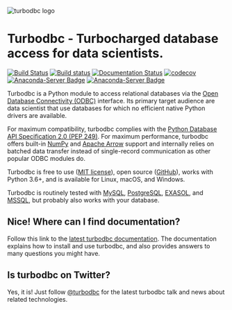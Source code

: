 ![turbodbc logo](/page/logo.png?raw=true "turbodbc logo")

Turbodbc - Turbocharged database access for data scientists.
============================================================

[![Build Status](https://travis-ci.org/blue-yonder/turbodbc.svg?branch=master)](https://travis-ci.org/blue-yonder/turbodbc)
[![Build status](https://ci.appveyor.com/api/projects/status/e1e8wlidpvpmcauu/branch/master?svg=true)](https://ci.appveyor.com/project/MathMagique/turbodbc/branch/master)
[![Documentation Status](https://readthedocs.org/projects/turbodbc/badge/?version=latest)](http://turbodbc.readthedocs.io/en/latest/?badge=latest)
[![codecov](https://codecov.io/gh/blue-yonder/turbodbc/branch/master/graph/badge.svg)](https://codecov.io/gh/blue-yonder/turbodbc)
[![Anaconda-Server Badge](https://anaconda.org/conda-forge/turbodbc/badges/installer/conda.svg)](https://conda.anaconda.org/conda-forge)
[![Anaconda-Server Badge](https://anaconda.org/conda-forge/turbodbc/badges/downloads.svg)](https://anaconda.org/conda-forge/turbodbc)

Turbodbc is a Python module to access relational databases via the
[Open Database Connectivity (ODBC)](https://en.wikipedia.org/wiki/Open_Database_Connectivity)
interface. Its primary target audience are data scientist
that use databases for which no efficient native Python drivers are available.

For maximum compatibility, turbodbc complies with the
[Python Database API Specification 2.0 (PEP 249)](https://www.python.org/dev/peps/pep-0249/).
For maximum performance, turbodbc offers built-in [NumPy](http://www.numpy.org) and
[Apache Arrow](https://arrow.apache.org) support
and internally relies on batched data transfer instead of single-record communication as
other popular ODBC modules do.

Turbodbc is free to use ([MIT license](https://github.com/blue-yonder/turbodbc/blob/master/LICENSE)),
open source ([GitHub](https://github.com/blue-yonder/turbodbc)),
works with Python 3.6+, and is available for Linux, macOS, and Windows.

Turbodbc is routinely tested with [MySQL](https://www.mysql.com),
[PostgreSQL](https://www.postgresql.org), [EXASOL](http://www.exasol.com),
and [MSSQL](http://microsoft.com/sql), but probably also works with your database.


Nice! Where can I find documentation?
-------------------------------------

Follow this link to the [latest turbodbc documentation](http://turbodbc.readthedocs.io/en/latest/).
The documentation explains how to install and use turbodbc, and also provides
answers to many questions you might have.

Is turbodbc on Twitter?
-----------------------

Yes, it is! Just follow [@turbodbc](https://twitter.com/turbodbc)
for the latest turbodbc talk and news about related technologies.
